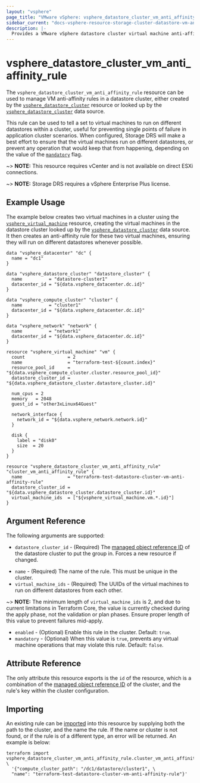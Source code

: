 ```yaml
---
layout: "vsphere"
page_title: "VMware vSphere: vsphere_datastore_cluster_vm_anti_affinity_rule"
sidebar_current: "docs-vsphere-resource-storage-cluster-datastore-vm-anti-affinity-rule"
description: |-
  Provides a VMware vSphere datastore cluster virtual machine anti-affinity rule. This can be used to manage rules to tell virtual machines to run on separate datastores.
---
```


# vsphere\_datastore\_cluster\_vm\_anti\_affinity\_rule

The `vsphere_datastore_cluster_vm_anti_affinity_rule` resource can be used to
manage VM anti-affinity rules in a datastore cluster, either created by the
[`vsphere_datastore_cluster`][tf-vsphere-datastore-cluster-resource] resource or looked up
by the [`vsphere_datastore_cluster`][tf-vsphere-datastore-cluster-data-source] data source.

[tf-vsphere-datastore-cluster-resource]: /docs/providers/vsphere/r/datastore_cluster.html
[tf-vsphere-datastore-cluster-data-source]: /docs/providers/vsphere/d/datastore_cluster.html

This rule can be used to tell a set to virtual machines to run on different
datastores within a cluster, useful for preventing single points of failure in
application cluster scenarios. When configured, Storage DRS will make a best effort to
ensure that the virtual machines run on different datastores, or prevent any
operation that would keep that from happening, depending on the value of the
[`mandatory`](#mandatory) flag.

~> **NOTE:** This resource requires vCenter and is not available on direct ESXi
connections.

~> **NOTE:** Storage DRS requires a vSphere Enterprise Plus license.

## Example Usage

The example below creates two virtual machines in a cluster using the
[`vsphere_virtual_machine`][tf-vsphere-vm-resource] resource, creating the
virtual machines in the datastore cluster looked up by the
[`vsphere_datastore_cluster`][tf-vsphere-datastore-cluster-data-source] data
source. It then creates an anti-affinity rule for these two virtual machines,
ensuring they will run on different datastores whenever possible.

[tf-vsphere-vm-resource]: /docs/providers/vsphere/r/virtual_machine.html

```hcl
data "vsphere_datacenter" "dc" {
  name = "dc1"
}

data "vsphere_datastore_cluster" "datastore_cluster" {
  name          = "datastore-cluster1"
  datacenter_id = "${data.vsphere_datacenter.dc.id}"
}

data "vsphere_compute_cluster" "cluster" {
  name          = "cluster1"
  datacenter_id = "${data.vsphere_datacenter.dc.id}"
}

data "vsphere_network" "network" {
  name          = "network1"
  datacenter_id = "${data.vsphere_datacenter.dc.id}"
}

resource "vsphere_virtual_machine" "vm" {
  count                = 2
  name                 = "terraform-test-${count.index}"
  resource_pool_id     = "${data.vsphere_compute_cluster.cluster.resource_pool_id}"
  datastore_cluster_id = "${data.vsphere_datastore_cluster.datastore_cluster.id}"

  num_cpus = 2
  memory   = 2048
  guest_id = "other3xLinux64Guest"

  network_interface {
    network_id = "${data.vsphere_network.network.id}"
  }

  disk {
    label = "disk0"
    size  = 20
  }
}

resource "vsphere_datastore_cluster_vm_anti_affinity_rule" "cluster_vm_anti_affinity_rule" {
  name                 = "terraform-test-datastore-cluster-vm-anti-affinity-rule"
  datastore_cluster_id = "${data.vsphere_datastore_cluster.datastore_cluster.id}"
  virtual_machine_ids  = ["${vsphere_virtual_machine.vm.*.id}"]
}
```

## Argument Reference

The following arguments are supported:

* `datastore_cluster_id` - (Required) The [managed object reference
  ID][docs-about-morefs] of the datastore cluster to put the group in.  Forces
  a new resource if changed.

[docs-about-morefs]: /docs/providers/vsphere/index.html#use-of-managed-object-references-by-the-vsphere-provider

* `name` - (Required) The name of the rule. This must be unique in the cluster.
* `virtual_machine_ids` - (Required) The UUIDs of the virtual machines to run
  on different datastores from each other.

~> **NOTE:** The minimum length of `virtual_machine_ids` is 2, and due to
current limitations in Terraform Core, the value is currently checked during
the apply phase, not the validation or plan phases. Ensure proper length of
this value to prevent failures mid-apply.

* `enabled` - (Optional) Enable this rule in the cluster. Default: `true`.
* `mandatory` - (Optional) When this value is `true`, prevents any virtual
  machine operations that may violate this rule. Default: `false`.

## Attribute Reference

The only attribute this resource exports is the `id` of the resource, which is
a combination of the [managed object reference ID][docs-about-morefs] of the
cluster, and the rule's key within the cluster configuration.

## Importing

An existing rule can be [imported][docs-import] into this resource by supplying
both the path to the cluster, and the name the rule. If the name or cluster is
not found, or if the rule is of a different type, an error will be returned. An
example is below:

[docs-import]: https://www.terraform.io/docs/import/index.html
```
terraform import vsphere_datastore_cluster_vm_anti_affinity_rule.cluster_vm_anti_affinity_rule \
  '{"compute_cluster_path": "/dc1/datastore/cluster1", \
  "name": "terraform-test-datastore-cluster-vm-anti-affinity-rule"}'
```
